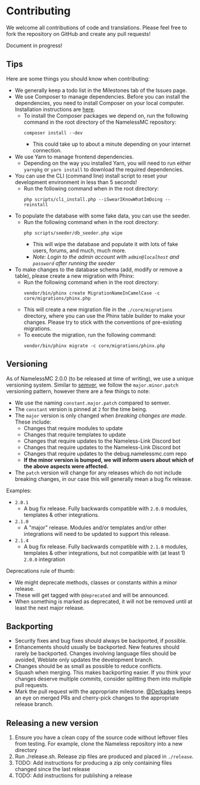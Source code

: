 # Contributing
We welcome all contributions of code and translations. Please feel free to fork the repository on GitHub and create any pull requests!

Document in progress!

## Tips
Here are some things you should know when contributing:
- We generally keep a todo list in the Milestones tab of the Issues page.
- We use Composer to manage dependencies. Before you can install the dependencies, you need to install Composer on your local computer. Installation instructions are [here](https://getcomposer.org/doc/00-intro.md).
    - To install the Composer packages we depend on, run the following command in the root directory of the NamelessMC repository:
        ```console
        composer install --dev
        ```
        - This could take up to about a minute depending on your internet connection.
- We use Yarn to manage frontend dependencies.
    - Depending on the way you installed Yarn, you will need to run either `yarnpkg` or `yarn install` to download the required dependencies.
- You can use the CLI (command line) install script to reset your development environment in less than 5 seconds!
    - Run the following command when in the root directory:
        ```console
        php scripts/cli_install.php --iSwearIKnowWhatImDoing --reinstall
        ```
- To populate the database with some fake data, you can use the seeder.
    - Run the following command when in the root directory:
        ```console
        php scripts/seeder/db_seeder.php wipe
        ```
        - This will wipe the database and populate it with lots of fake users, forums, and much, much more.
        - *Note: Login to the admin account with `admin@localhost` and `password` after running the seeder*
- To make changes to the database schema (add, modify or remove a table), please create a new migration with Phinx:
    - Run the following command when in the root directory:
        ```console
        vendor/bin/phinx create MigrationNameInCamelCase -c core/migrations/phinx.php
        ```
    - This will create a new migration file in the `./core/migrations` directory, where you can use the Phinx table builder to make your changes.
      Please try to stick with the conventions of pre-existing migrations.
    - To execute the migration, run the following command:
      ```console
      vendor/bin/phinx migrate -c core/migrations/phinx.php
      ```

## Versioning
As of NamelessMC 2.0.0 (to be released at time of writing), we use a unique versioning system.
Similar to [semver](https://semver.org), we follow the `major.minor.patch` versioning pattern, however there are a few things to note:
- We use the naming `constant.major.patch` compared to semver.
- The `constant` version is pinned at `2` for the time being.
- The `major` version is only changed when *breaking changes are made*. These include:
  - Changes that require modules to update
  - Changes that require templates to update
  - Changes that require updates to the Nameless-Link Discord bot
  - Changes that require updates to the Nameless-Link Discord bot
  - Changes that require updates to the debug.namelessmc.com repo
  - **If the minor version is bumped, we will inform users about which of the above aspects were affected.**
- The `patch` version will change for any releases which do not include breaking changes, in our case this will generally mean a bug fix release.

Examples:
- `2.0.1`
  - A bug fix release. Fully backwards compatible with `2.0.0` modules, templates & other integrations.
- `2.1.0`
  - A "major" release. Modules and/or templates and/or other integrations will need to be updated to support this release.
- `2.1.4`
    - A bug fix release. Fully backwards compatible with `2.1.0` modules, templates & other integrations, but not compatible with (at least 1) `2.0.0` integration

Deprecations rule of thumb:
- We might deprecate methods, classes or constants within a minor release.
- These will get tagged with `@deprecated` and will be announced.
- When something is marked as deprecated, it will not be removed until at least the next major release.

## Backporting

* Security fixes and bug fixes should always be backported, if possible.
* Enhancements should usually be backported. New features should rarely be backported. Changes involving language files should be avoided, Weblate only updates the development branch.
* Changes should be as small as possible to reduce conflicts.
* Squash when merging. This makes backporting easier. If you think your changes deserve multiple commits, consider splitting them into multiple pull requests.
* Mark the pull request with the appropriate milestone. [@Derkades](https://github.com/Derkades) keeps an eye on merged PRs and cherry-pick changes to the appropriate release branch.

## Releasing a new version

1. Ensure you have a clean copy of the source code without leftover files from testing. For example, clone the Nameless repository into a new directory
2. Run ./release.sh. Release zip files are produced and placed in `./release`.
3. TODO: Add instructions for producing a zip only containing files changed since the last release
4. TODO: Add instructions for publishing a release

